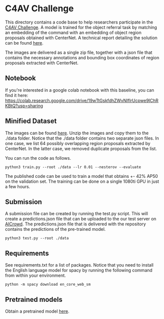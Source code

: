 # C4AV Challenge

This directory contains a code base to help researchers participate in the [C4AV Challenge](https://www.aicrowd.com/challenges/eccv-2020-commands-4-autonomous-vehicles). A model is trained for the object referral task by matching an embedding of the command with an embedding of object region proposals obtained with CenterNet. A technical report detailing the solution can be found [here](https://arxiv.org/abs/2004.13822).

The images are delivered as a single zip file, together with a json file that contains the necessary annotations and bounding box coordinates of region proposals extracted with CenterNet.

## Notebook

If you're interested in a google colab notebook with this baseline, you can find it here: https://colab.research.google.com/drive/19wTtGskfdhZWvNIfIrUcpwe9IChRKBtQ?usp=sharing

## Minified Dataset
The images can be found [here](https://drive.google.com/open?id=1bhcdej7IFj5GqfvXGrHGPk2Knxe77pek). Unzip the images and copy them to the ./data folder. Notice that the ./data folder contains two separate json files. In one case, we list 64 possibly overlapping region proposals extracted by CenterNet. In the latter case, we removed duplicate proposals from the list.

You can run the code as follows.

```
python3 train.py --root ./data --lr 0.01 --nesterov --evaluate 
```

The published code can be used to train a model that obtains +- 42% AP50 on the validation set. The training can be done on a single 1080ti GPU in just a few hours.

## Submission
A submission file can be created by running the test.py script. This will create a predictions.json file that can be uploaded to the our test server on [AICrowd](https://www.aicrowd.com/challenges/eccv-2020-commands-4-autonomous-vehicles). The predictions.json file that is delivered with the repository contains the predictions of the pre-trained model. 

```
python3 test.py --root ./data
```
 
## Requirements

See requirements.txt for a list of packages. Notice that you need to install the English language model for spacy by running the following command from within your environment.

```
python -m spacy download en_core_web_sm
```

## Pretrained models

Obtain a pretrained model [here](https://drive.google.com/open?id=1-FsTYjMxv7-Pw_eXHyDOGTgDlscRyA1j).

